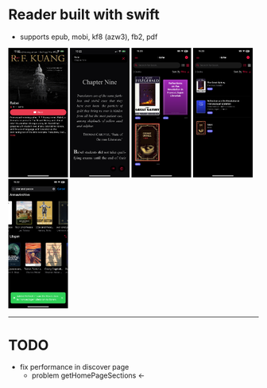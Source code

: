#  Reader built with swift

- supports epub, mobi, kf8 (azw3), fb2, pdf

<p float="left">
  <img src="/Screenshots/bookDetails.PNG?raw=true" width="120"/> 
  <img src="/Screenshots/reader.PNG?raw=true" width="120" />
  <img src="/Screenshots/grid.PNG?raw=true" width="120" />
  <img src="/Screenshots/list.PNG?raw=true" width="120" />
  <img src="/Screenshots/search.PNG?raw=true" width="120" />
</p>

---

# TODO
- fix performance in discover page
    - problem getHomePageSections <- 

